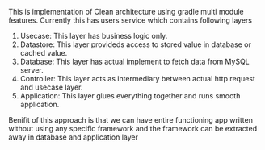 This is implementation of Clean architecture using gradle  multi module features.
Currently this has users service which contains following layers
1. Usecase: This layer has business logic only.
2. Datastore: This layer provideds access to stored value in database or cached value.
3. Database: This layer has actual implement to fetch data from MySQL server.
4. Controller: This layer acts as intermediary between actual http request and usecase layer.
5. Application: This layer glues everything together and runs smooth application.

Benifit of this approach is that we can have entire functioning app written without using any specific framework and the framework can be extracted away in database and application layer 
